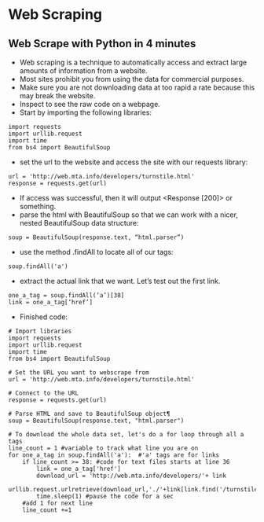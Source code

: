 # Web Scraping

## Web Scrape with Python in 4 minutes

- Web scraping is a technique to automatically access and extract large amounts of information from a website.
- Most sites prohibit you from using the data for commercial purposes.
- Make sure you are not downloading data at too rapid a rate because this may break the website.
- Inspect to see the raw code on a webpage. 
- Start by importing the following libraries:
```
import requests
import urllib.request
import time
from bs4 import BeautifulSoup
```
- set the url to the website and access the site with our requests library:
```
url = 'http://web.mta.info/developers/turnstile.html'
response = requests.get(url)
``` 
- If access was successful, then it will output <Response [200]> or something. 
- parse the html with BeautifulSoup so that we can work with a nicer, nested BeautifulSoup data structure:
```
soup = BeautifulSoup(response.text, “html.parser”)
```
- use the method .findAll to locate all of our  tags:
```
soup.findAll('a')
```
- extract the actual link that we want. Let’s test out the first link.
```
one_a_tag = soup.findAll(‘a’)[38]
link = one_a_tag[‘href’]
```
- Finished code:
```
# Import libraries
import requests
import urllib.request
import time
from bs4 import BeautifulSoup

# Set the URL you want to webscrape from
url = 'http://web.mta.info/developers/turnstile.html'

# Connect to the URL
response = requests.get(url)

# Parse HTML and save to BeautifulSoup object¶
soup = BeautifulSoup(response.text, "html.parser")

# To download the whole data set, let's do a for loop through all a tags
line_count = 1 #variable to track what line you are on
for one_a_tag in soup.findAll('a'):  #'a' tags are for links
    if line_count >= 38: #code for text files starts at line 36
        link = one_a_tag['href']
        download_url = 'http://web.mta.info/developers/'+ link
        urllib.request.urlretrieve(download_url,'./'+link[link.find('/turnstile_')+1:]) 
        time.sleep(1) #pause the code for a sec
    #add 1 for next line
    line_count +=1
```
